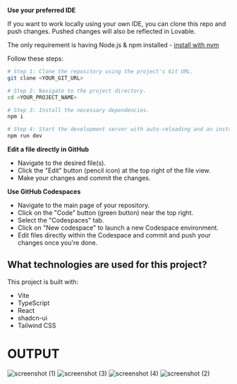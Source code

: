 **Use your preferred IDE**

If you want to work locally using your own IDE, you can clone this repo and push changes. Pushed changes will also be reflected in Lovable.

The only requirement is having Node.js & npm installed - [install with nvm](https://github.com/nvm-sh/nvm#installing-and-updating)

Follow these steps:

```sh
# Step 1: Clone the repository using the project's Git URL.
git clone <YOUR_GIT_URL>

# Step 2: Navigate to the project directory.
cd <YOUR_PROJECT_NAME>

# Step 3: Install the necessary dependencies.
npm i

# Step 4: Start the development server with auto-reloading and an instant preview.
npm run dev
```

**Edit a file directly in GitHub**

- Navigate to the desired file(s).
- Click the "Edit" button (pencil icon) at the top right of the file view.
- Make your changes and commit the changes.

**Use GitHub Codespaces**

- Navigate to the main page of your repository.
- Click on the "Code" button (green button) near the top right.
- Select the "Codespaces" tab.
- Click on "New codespace" to launch a new Codespace environment.
- Edit files directly within the Codespace and commit and push your changes once you're done.

## What technologies are used for this project?

This project is built with:

- Vite
- TypeScript
- React
- shadcn-ui
- Tailwind CSS

# OUTPUT

![screenshot (1)](https://github.com/user-attachments/assets/bf93a22e-4753-4fee-930e-9334825f73a1)
![screenshot (3)](https://github.com/user-attachments/assets/b2776d21-e0fc-4c8b-8639-b9f5fd043454)
![screenshot (4)](https://github.com/user-attachments/assets/c7265e18-6910-4bf3-99c7-d10450a903cf)
![screenshot (2)](https://github.com/user-attachments/assets/702037a3-d092-4611-a18f-42bc7a1d198c)



